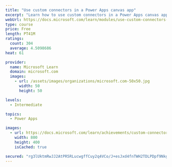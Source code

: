 ```yaml
---
title: "Use custom connectors in a Power Apps canvas app"
excerpt: "Learn how to use custom connectors in a Power Apps canvas app."
webUrl: https://docs.microsoft.com/learn/modules/use-custom-connectors-in-powerapps-canvas-app/
type: course
price: Free
length: PT41M
ratings:
  count: 304
  average: 4.5098686
heat: 61

provider:
  name: Microsoft Learn
  domain: microsoft.com
  images:
    - url: /assets/images/organizations/microsoft.com-50x50.jpg
      width: 50
      height: 50

levels:
  - Intermediate

topics:
  - Power Apps

images:
  - url: https://docs.microsoft.com/learn/achievements/custom-connectors-social.png
    width: 800
    height: 400
    isCached: true

secured: "rg3lUktmRwJJ2AtPR5RLucwgffCuy2q4VCo/J+esJxd4fnTWH2TDLPDpf9NkguWSAsI36DczKlaBH1CubAiu47MaS9VUQHRd0wE+qQiXY4g2Z05f1eeHYJZZzIBwC8fzWLswKIEnrAm89Rw2EvJwi+ngPMjyAXIhNvQ78Wbd11VH2UW1FIGJQt7jb7sHLwFi6Np/9zPfRIVR6jWtFEiq4+VKZdcKKGbcGCgUn5glFmFr4SIO9oLAtZN3adN+LiHq2yjZWJuZm1wcYG2lXmDTjnEQK68/9RZeUYv9KCY0hFQe1/LHKTH3sKrTW76TvTAZsLAXVSwMONL1xYkGkzomGMUVNssmyAxLKcbl+nNNLPyMiTJyEu9f1g+rAwz7V3GY+CP+DSc8+plnVPKhcWo3JA==;3SkUMDVa76MxdqmOLIjJiA=="
---
```


